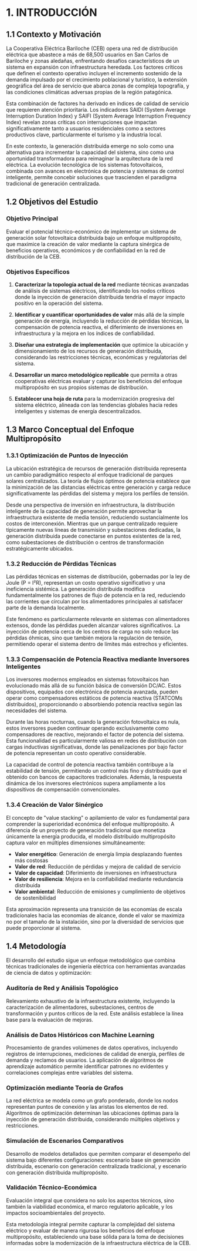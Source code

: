 # 1. INTRODUCCIÓN

## 1.1 Contexto y Motivación

La Cooperativa Eléctrica Bariloche (CEB) opera una red de distribución eléctrica que abastece a más de 68,500 usuarios en San Carlos de Bariloche y zonas aledañas, enfrentando desafíos característicos de un sistema en expansión con infraestructura heredada. Los factores críticos que definen el contexto operativo incluyen el incremento sostenido de la demanda impulsado por el crecimiento poblacional y turístico, la extensión geográfica del área de servicio que abarca zonas de compleja topografía, y las condiciones climáticas adversas propias de la región patagónica.

Esta combinación de factores ha derivado en índices de calidad de servicio que requieren atención prioritaria. Los indicadores SAIDI (System Average Interruption Duration Index) y SAIFI (System Average Interruption Frequency Index) revelan zonas críticas con interrupciones que impactan significativamente tanto a usuarios residenciales como a sectores productivos clave, particularmente el turismo y la industria local.

En este contexto, la generación distribuida emerge no solo como una alternativa para incrementar la capacidad del sistema, sino como una oportunidad transformadora para reimaginar la arquitectura de la red eléctrica. La evolución tecnológica de los sistemas fotovoltaicos, combinada con avances en electrónica de potencia y sistemas de control inteligente, permite concebir soluciones que trascienden el paradigma tradicional de generación centralizada.

## 1.2 Objetivos del Estudio

### Objetivo Principal

Evaluar el potencial técnico-económico de implementar un sistema de generación solar fotovoltaica distribuida bajo un enfoque multipropósito, que maximice la creación de valor mediante la captura sinérgica de beneficios operativos, económicos y de confiabilidad en la red de distribución de la CEB.

### Objetivos Específicos

1. **Caracterizar la topología actual de la red** mediante técnicas avanzadas de análisis de sistemas eléctricos, identificando los nodos críticos donde la inyección de generación distribuida tendría el mayor impacto positivo en la operación del sistema.

2. **Identificar y cuantificar oportunidades de valor** más allá de la simple generación de energía, incluyendo la reducción de pérdidas técnicas, la compensación de potencia reactiva, el diferimiento de inversiones en infraestructura y la mejora en los índices de confiabilidad.

3. **Diseñar una estrategia de implementación** que optimice la ubicación y dimensionamiento de los recursos de generación distribuida, considerando las restricciones técnicas, económicas y regulatorias del sistema.

4. **Desarrollar un marco metodológico replicable** que permita a otras cooperativas eléctricas evaluar y capturar los beneficios del enfoque multipropósito en sus propios sistemas de distribución.

5. **Establecer una hoja de ruta** para la modernización progresiva del sistema eléctrico, alineada con las tendencias globales hacia redes inteligentes y sistemas de energía descentralizados.

## 1.3 Marco Conceptual del Enfoque Multipropósito

### 1.3.1 Optimización de Puntos de Inyección

La ubicación estratégica de recursos de generación distribuida representa un cambio paradigmático respecto al enfoque tradicional de parques solares centralizados. La teoría de flujos óptimos de potencia establece que la minimización de las distancias eléctricas entre generación y carga reduce significativamente las pérdidas del sistema y mejora los perfiles de tensión.

Desde una perspectiva de inversión en infraestructura, la distribución inteligente de la capacidad de generación permite aprovechar la infraestructura existente de media tensión, reduciendo sustancialmente los costos de interconexión. Mientras que un parque centralizado requiere típicamente nuevas líneas de transmisión y subestaciones dedicadas, la generación distribuida puede conectarse en puntos existentes de la red, como subestaciones de distribución o centros de transformación estratégicamente ubicados.

### 1.3.2 Reducción de Pérdidas Técnicas

Las pérdidas técnicas en sistemas de distribución, gobernadas por la ley de Joule (P = I²R), representan un costo operativo significativo y una ineficiencia sistémica. La generación distribuida modifica fundamentalmente los patrones de flujo de potencia en la red, reduciendo las corrientes que circulan por los alimentadores principales al satisfacer parte de la demanda localmente.

Este fenómeno es particularmente relevante en sistemas con alimentadores extensos, donde las pérdidas pueden alcanzar valores significativos. La inyección de potencia cerca de los centros de carga no solo reduce las pérdidas óhmicas, sino que también mejora la regulación de tensión, permitiendo operar el sistema dentro de límites más estrechos y eficientes.

### 1.3.3 Compensación de Potencia Reactiva mediante Inversores Inteligentes

Los inversores modernos empleados en sistemas fotovoltaicos han evolucionado más allá de su función básica de conversión DC/AC. Estos dispositivos, equipados con electrónica de potencia avanzada, pueden operar como compensadores estáticos de potencia reactiva (STATCOMs distribuidos), proporcionando o absorbiendo potencia reactiva según las necesidades del sistema.

Durante las horas nocturnas, cuando la generación fotovoltaica es nula, estos inversores pueden continuar operando exclusivamente como compensadores de reactivo, mejorando el factor de potencia del sistema. Esta funcionalidad es particularmente valiosa en redes de distribución con cargas inductivas significativas, donde las penalizaciones por bajo factor de potencia representan un costo operativo considerable.

La capacidad de control de potencia reactiva también contribuye a la estabilidad de tensión, permitiendo un control más fino y distribuido que el obtenido con bancos de capacitores tradicionales. Además, la respuesta dinámica de los inversores electrónicos supera ampliamente a los dispositivos de compensación convencionales.

### 1.3.4 Creación de Valor Sinérgico

El concepto de "value stacking" o apilamiento de valor es fundamental para comprender la superioridad económica del enfoque multipropósito. A diferencia de un proyecto de generación tradicional que monetiza únicamente la energía producida, el modelo distribuido multipropósito captura valor en múltiples dimensiones simultáneamente:

- **Valor energético**: Generación de energía limpia desplazando fuentes más costosas
- **Valor de red**: Reducción de pérdidas y mejora de calidad de servicio
- **Valor de capacidad**: Diferimiento de inversiones en infraestructura
- **Valor de resiliencia**: Mejora en la confiabilidad mediante redundancia distribuida
- **Valor ambiental**: Reducción de emisiones y cumplimiento de objetivos de sostenibilidad

Esta aproximación representa una transición de las economías de escala tradicionales hacia las economías de alcance, donde el valor se maximiza no por el tamaño de la instalación, sino por la diversidad de servicios que puede proporcionar al sistema.

## 1.4 Metodología

El desarrollo del estudio sigue un enfoque metodológico que combina técnicas tradicionales de ingeniería eléctrica con herramientas avanzadas de ciencia de datos y optimización:

### Auditoría de Red y Análisis Topológico
Relevamiento exhaustivo de la infraestructura existente, incluyendo la caracterización de alimentadores, subestaciones, centros de transformación y puntos críticos de la red. Este análisis establece la línea base para la evaluación de mejoras.

### Análisis de Datos Históricos con Machine Learning
Procesamiento de grandes volúmenes de datos operativos, incluyendo registros de interrupciones, mediciones de calidad de energía, perfiles de demanda y reclamos de usuarios. La aplicación de algoritmos de aprendizaje automático permite identificar patrones no evidentes y correlaciones complejas entre variables del sistema.

### Optimización mediante Teoría de Grafos
La red eléctrica se modela como un grafo ponderado, donde los nodos representan puntos de conexión y las aristas los elementos de red. Algoritmos de optimización determinan las ubicaciones óptimas para la inyección de generación distribuida, considerando múltiples objetivos y restricciones.

### Simulación de Escenarios Comparativos
Desarrollo de modelos detallados que permiten comparar el desempeño del sistema bajo diferentes configuraciones: escenario base sin generación distribuida, escenario con generación centralizada tradicional, y escenario con generación distribuida multipropósito.

### Validación Técnico-Económica
Evaluación integral que considera no solo los aspectos técnicos, sino también la viabilidad económica, el marco regulatorio aplicable, y los impactos socioambientales del proyecto.

Esta metodología integral permite capturar la complejidad del sistema eléctrico y evaluar de manera rigurosa los beneficios del enfoque multipropósito, estableciendo una base sólida para la toma de decisiones informadas sobre la modernización de la infraestructura eléctrica de la CEB.
